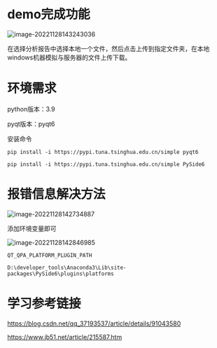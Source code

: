 # demo完成功能

![image-20221128143243036](C:\Users\lwj\AppData\Roaming\Typora\typora-user-images\image-20221128143243036.png)

在选择分析报告中选择本地一个文件，然后点击上传到指定文件夹，在本地windows机器模拟与服务器的文件上传下载。

# 环境需求

python版本：3.9

pyqt版本：pyqt6

安装命令

`pip install -i https://pypi.tuna.tsinghua.edu.cn/simple pyqt6`

`pip install -i https://pypi.tuna.tsinghua.edu.cn/simple PySide6` 

# 报错信息解决方法

![image-20221128142734887](C:\Users\lwj\AppData\Roaming\Typora\typora-user-images\image-20221128142734887.png)

添加环境变量即可

![image-20221128142846985](C:\Users\lwj\AppData\Roaming\Typora\typora-user-images\image-20221128142846985.png)

`QT_QPA_PLATFORM_PLUGIN_PATH`

`D:\developer_tools\Anaconda3\Lib\site-packages\PySide6\plugins\platforms`



# 学习参考链接

https://blog.csdn.net/qq_37193537/article/details/91043580

https://www.jb51.net/article/215587.htm

